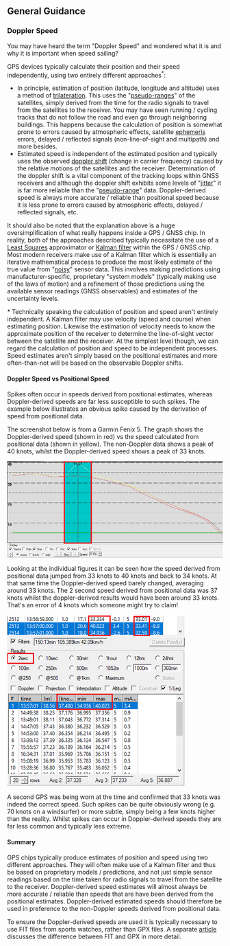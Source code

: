 ## General Guidance

### Doppler Speed

You may have heard the term "Doppler Speed" and wondered what it is and why it is important when speed sailing?

GPS devices typically calculate their position and their speed independently, using two entirely different approaches<sup>\*</sup>:

- In principle, estimation of position (latitude, longitude and altitude) uses a method of [trilateration](https://en.wikipedia.org/wiki/Trilateration). This uses the "[pseudo-ranges](https://en.wikipedia.org/wiki/Pseudorange)" of the satellites, simply derived from the time for the radio signals to travel from the satellites to the receiver. You may have seen running / cycling tracks that do not follow the road and even go through neighboring buildings. This happens because the calculation of position is somewhat prone to errors caused by atmospheric effects, satellite [ephemeris](https://en.wikipedia.org/wiki/Ephemeris) errors, delayed / reflected signals (non-line-of-sight and multipath) and more besides.
- Estimated speed is independent of the estimated position and typically uses the observed [doppler shift](https://en.wikipedia.org/wiki/Doppler_effect) (change in carrier frequency) caused by the relative motions of the satellites and the receiver. Determination of the doppler shift is a vital component of the tracking loops within GNSS receivers and although the doppler shift exhibits some levels of "[jitter](https://en.wikipedia.org/wiki/Jitter)" it is far more reliable than the "[pseudo-range](https://en.wikipedia.org/wiki/Pseudorange)" data. Doppler-derived speed is always more accurate / reliable than positional speed because it is less prone to errors caused by atmospheric effects, delayed / reflected signals, etc.

It should also be noted that the explanation above is a huge oversimplification of what really happens inside a GPS / GNSS chip. In reality, both of the approaches described typically necessitate the use of a [Least Squares](https://en.wikipedia.org/wiki/Least_squares) approximator or [Kalman filter](https://en.wikipedia.org/wiki/Kalman_filter) within the GPS / GNSS chip. Most modern receivers make use of a Kalman filter which is essentially an iterative mathematical process to produce the most likely estimate of the true value from "[noisy](https://en.wikipedia.org/wiki/Noisy_data)" sensor data. This involves making predictions using manufacturer-specific, proprietary "system models" (typically making use of the laws of motion) and a refinement of those predictions using the available sensor readings (GNSS observables) and estimates of the uncertainty levels.

\* Technically speaking the calculation of position and speed aren't entirely independent. A Kalman filter may use velocity (speed and course) when estimating position. Likewise the estimation of velocity needs to know the approximate position of the receiver to determine the line-of-sight vector between the satellite and the receiver. At the simplest level though, we can regard the calculation of position and speed to be independent processes. Speed estimates aren't simply based on the positional estimates and more often-than-not will be based on the observable Doppler shifts.



#### Doppler Speed vs Positional Speed

Spikes often occur in speeds derived from positional estimates, whereas Doppler-derived speeds are far less susceptible to such spikes. The example below illustrates an obvious spike caused by the derivation of speed from positional data.

The screenshot below is from a Garmin Fenix 5. The graph shows the Doppler-derived speed (shown in red) vs the speed calculated from positional data (shown in yellow). The non-Doppler data shows a peak of 40 knots, whilst the Doppler-derived speed shows a peak of 33 knots.

![img](img/fenix-5-spike-graph.png)

Looking at the individual figures it can be seen how the speed derived from positional data jumped from 33 knots to 40 knots and back to 34 knots. At that same time the Doppler-derived speed barely changed, averaging around 33 knots. The 2 second speed derived from positional data was 37 knots whilst the doppler-derived results would have been around 33 knots. That's an error of 4 knots which someone might try to claim!

![img](img/fenix-5-spike-data.png)

A second GPS was being worn at the time and confirmed that 33 knots was indeed the correct speed. Such spikes can be quite obviously wrong (e.g. 70 knots on a windsurfer) or more  subtle, simply being a few knots higher than the reality. Whilst spikes can occur in Doppler-derived speeds they are far less common and typically less extreme.



#### Summary

GPS chips typically produce estimates of position and speed using two different approaches. They will often make use of a Kalman filter and thus be based on proprietary models / predictions, and not just simple sensor readings based on the time taken for radio signals to travel from the satellite to the receiver. Doppler-derived speed estimates will almost always be more accurate / reliable than speeds that are have been derived from the positional estimates. Doppler-derived estimated speeds should therefore be used in preference to the non-Doppler speeds derived from positional data.

To ensure the Doppler-derived speeds are used it is typically necessary to use FIT files from sports watches, rather than GPX files. A separate [article](fit-vs-gpx.md) discusses the difference between FIT and GPX in more detail.

